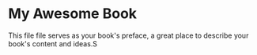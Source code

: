 # My Awesome Book

This file file serves as your book's preface, a great place to describe your book's content and ideas.S

